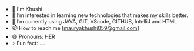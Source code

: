 - 👋 I'm Khushi
- 👀 I’m interested in learning new technologies that makes my skills better.
- 🌱 I’m currently using JAVA, GIT, VScode, GITHUB, IntelliJ and HTML. 
- 📫 How to reach me [mauryakhushi059@gmail.com]
- 😄 Pronouns: HER
- ⚡ Fun fact: .....
